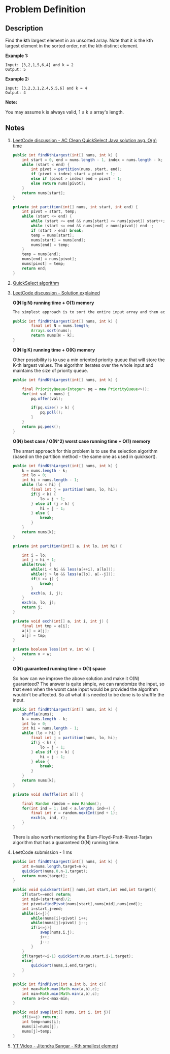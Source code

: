 # Problem Definition

## Description

Find the **k**th largest element in an unsorted array. Note that it is the kth largest element in the sorted order, not the kth distinct element.

**Example 1:**

```text
Input: [3,2,1,5,6,4] and k = 2
Output: 5
```

**Example 2:**

```text
Input: [3,2,3,1,2,4,5,5,6] and k = 4
Output: 4
```

**Note:**

You may assume k is always valid, 1 ≤ k ≤ array's length.

## Notes

1. [LeetCode discussion - AC Clean QuickSelect Java solution avg. O(n) time](https://leetcode.com/explore/interview/card/google/63/sorting-and-searching-4/361/discuss/60312/AC-Clean-QuickSelect-Java-solution-avg.-O(n)-time)

    ```java
    public int findKthLargest(int[] nums, int k) {
        int start = 0, end = nums.length - 1, index = nums.length - k;
        while (start < end) {
            int pivot = partition(nums, start, end);
            if (pivot < index) start = pivot + 1;
            else if (pivot > index) end = pivot - 1;
            else return nums[pivot];
        }
        return nums[start];
    }

    private int partition(int[] nums, int start, int end) {
        int pivot = start, temp;
        while (start <= end) {
            while (start <= end && nums[start] <= nums[pivot]) start++;
            while (start <= end && nums[end] > nums[pivot]) end--;
            if (start > end) break;
            temp = nums[start];
            nums[start] = nums[end];
            nums[end] = temp;
        }
        temp = nums[end];
        nums[end] = nums[pivot];
        nums[pivot] = temp;
        return end;
    }
    ```

1. [QuickSelect algorithm](https://en.wikipedia.org/wiki/Quickselect)
1. [LeetCode discussion - Solution explained](https://leetcode.com/explore/interview/card/google/63/sorting-and-searching-4/361/discuss/60294/Solution-explained)

    **O(N lg N) running time + O(1) memory**

    ```java
    The simplest approach is to sort the entire input array and then access the element by it's index (which is O(1)) operation:

    public int findKthLargest(int[] nums, int k) {
            final int N = nums.length;
            Arrays.sort(nums);
            return nums[N - k];
    }
    ```

    **O(N lg K) running time + O(K) memory**

    Other possibility is to use a min oriented priority queue that will store the K-th largest values. The algorithm iterates over the whole input and maintains the size of priority queue.

    ```java
    public int findKthLargest(int[] nums, int k) {

        final PriorityQueue<Integer> pq = new PriorityQueue<>();
        for(int val : nums) {
            pq.offer(val);

            if(pq.size() > k) {
                pq.poll();
            }
        }
        return pq.peek();
    }
    ```

    **O(N) best case / O(N^2) worst case running time + O(1) memory**

    The smart approach for this problem is to use the selection algorithm (based on the partition method - the same one as used in quicksort).

    ```java
    public int findKthLargest(int[] nums, int k) {
        k = nums.length - k;
        int lo = 0;
        int hi = nums.length - 1;
        while (lo < hi) {
            final int j = partition(nums, lo, hi);
            if(j < k) {
                lo = j + 1;
            } else if (j > k) {
                hi = j - 1;
            } else {
                break;
            }
        }
        return nums[k];
    }

    private int partition(int[] a, int lo, int hi) {

        int i = lo;
        int j = hi + 1;
        while(true) {
            while(i < hi && less(a[++i], a[lo]));
            while(j > lo && less(a[lo], a[--j]));
            if(i >= j) {
                break;
            }
            exch(a, i, j);
        }
        exch(a, lo, j);
        return j;
    }

    private void exch(int[] a, int i, int j) {
        final int tmp = a[i];
        a[i] = a[j];
        a[j] = tmp;
    }

    private boolean less(int v, int w) {
        return v < w;
    }
    ```

    **O(N) guaranteed running time + O(1) space**

    So how can we improve the above solution and make it O(N) guaranteed? The answer is quite simple, we can randomize the input, so that even when the worst case input would be provided the algorithm wouldn't be affected. So all what it is needed to be done is to shuffle the input.

    ```java
    public int findKthLargest(int[] nums, int k) {
        shuffle(nums);
        k = nums.length - k;
        int lo = 0;
        int hi = nums.length - 1;
        while (lo < hi) {
            final int j = partition(nums, lo, hi);
            if(j < k) {
                lo = j + 1;
            } else if (j > k) {
                hi = j - 1;
            } else {
                break;
            }
        }
        return nums[k];
    }

    private void shuffle(int a[]) {

        final Random random = new Random();
        for(int ind = 1; ind < a.length; ind++) {
            final int r = random.nextInt(ind + 1);
            exch(a, ind, r);
        }
    }
    ```

    There is also worth mentioning the Blum-Floyd-Pratt-Rivest-Tarjan algorithm that has a guaranteed O(N) running time.

1. LeetCode submission - 1 ms

    ```java
    public int findKthLargest(int[] nums, int k) {
        int n=nums.length,target=n-k;
        quickSort(nums,0,n-1,target);
        return nums[target];
    }

    public void quickSort(int[] nums,int start,int end,int target){
        if(start==end) return;
        int mid=(start+end)/2;
        int pivot=findPivot(nums[start],nums[mid],nums[end]);
        int i=start,j=end;
        while(i<=j){
            while(nums[i]<pivot) i++;
            while(nums[j]>pivot) j--;
            if(i<=j){
                swap(nums,i,j);
                i++;
                j--;
            }
        }
        if(target<=i-1) quickSort(nums,start,i-1,target);
        else{
            quickSort(nums,i,end,target);
        }
    }

    public int findPivot(int a,int b, int c){
        int max=Math.max(Math.max(a,b),c);
        int min=Math.min(Math.min(a,b),c);
        return a+b+c-max-min;
    }

    public void swap(int[] nums, int i, int j){
        if(i==j) return;
        int temp=nums[i];
        nums[i]=nums[j];
        nums[j]=temp;
    }
    ```

1. [YT Video - Jitendra Sangar - Kth smallest element](https://www.youtube.com/watch?v=o1vuCrt7uYc)